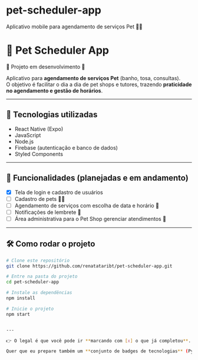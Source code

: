 # pet-scheduler-app
Aplicativo mobile para agendamento de serviços Pet 🐾📅
# 🐾 Pet Scheduler App

🚧 Projeto em desenvolvimento 🚧  

Aplicativo para **agendamento de serviços Pet** (banho, tosa, consultas).  
O objetivo é facilitar o dia a dia de pet shops e tutores, trazendo **praticidade no agendamento e gestão de horários**.

---

## 🚀 Tecnologias utilizadas
- React Native (Expo)
- JavaScript
- Node.js
- Firebase (autenticação e banco de dados)
- Styled Components

---

## 📲 Funcionalidades (planejadas e em andamento)
- [x] Tela de login e cadastro de usuários  
- [ ] Cadastro de pets 🐶🐱  
- [ ] Agendamento de serviços com escolha de data e horário 📅  
- [ ] Notificações de lembrete 🔔  
- [ ] Área administrativa para o Pet Shop gerenciar atendimentos 🏪  

---

## 🛠️ Como rodar o projeto
```bash
# Clone este repositório
git clone https://github.com/renatataribt/pet-scheduler-app.git

# Entre na pasta do projeto
cd pet-scheduler-app

# Instale as dependências
npm install

# Inicie o projeto
npm start


---

👉 O legal é que você pode ir **marcando com [x] o que já completou**. Isso passa a ideia de evolução contínua (e recrutador adora ver progresso).  

Quer que eu prepare também um **conjunto de badges de tecnologias** (Python, JS, React Native, Firebase etc.) pra você colocar no topo desse README e deixar ele bem visual já de cara?
